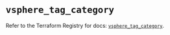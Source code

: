# `vsphere_tag_category`

Refer to the Terraform Registry for docs: [`vsphere_tag_category`](https://registry.terraform.io/providers/vmware/vsphere/2.14.1/docs/resources/tag_category).
